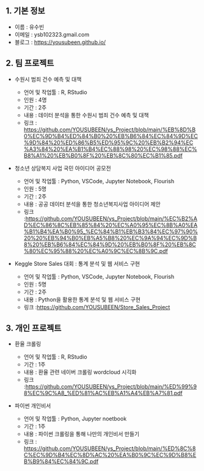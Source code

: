 ## 1. 기본 정보

- 이름 : 유수빈
- 이메일 : ysb102323.gmail.com
- 블로그 : https://yousubeen.github.io/

## 2. 팀 프로젝트

- 수원시 범죄 건수 예측 및 대책
  - 언어 및 작업툴 : R, RStudio
  - 인원 : 4명
  - 기간 : 2주
  - 내용 : 데이터 분석을 통한 수원시 범죄 건수 예측 및 대책
  - 링크 : <https://github.com/YOUSUBEEN/ys_Project/blob/main/%EB%8D%B0%EC%9D%B4%ED%84%B0%20%EB%B6%84%EC%84%9D%EC%9D%84%20%ED%86%B5%ED%95%9C%20%EB%B2%94%EC%A3%84%20%EA%B1%B4%EC%88%98%20%EC%98%88%EC%B8%A1%20%EB%B0%8F%20%EB%8C%80%EC%B1%85.pdf>

- 청소년 상담복지 사업 국민 아이디어 공모전
  - 언어 및 작업툴 : Python, VSCode, Jupyter Notebook, Flourish
  - 인원 : 5명
  - 기간 : 2주
  - 내용 : 공공 데이터 분석을 통한 청소년복지사업 아이디어 제안
  - 링크 :<https://github.com/YOUSUBEEN/ys_Project/blob/main/%EC%B2%AD%EC%86%8C%EB%85%84%20%EC%A0%95%EC%8B%A0%EA%B1%B4%EA%B0%95_%EC%84%B1%EB%B3%84%EC%97%90%20%20%EB%94%B0%EB%A5%B8%20%EC%9A%94%EC%9D%B8%20%EB%B6%84%EC%84%9D%20%EB%B0%8F%20%EB%8C%80%EC%95%88%20%EC%A0%9C%EC%8B%9C.pdf>

- Keggle Store Sales 대회 : 통계 분석 및 웹 서비스 구현
  - 언어 및 작업툴 : Python, VSCode, Jupyter Notebook, Flourish
  - 인원 : 5명
  - 기간 : 2주 
  - 내용 : Python을 활용한 통계 분석 및 웹 서비스 구현
  - 링크 :<https://github.com/YOUSUBEEN/Store_Sales_Project>
  
 ## 3. 개인 프로젝트
 - 환율 크롤링
   - 언어 및 작업툴 : R, RStudio
   - 기간 : 1주
   - 내용 : 환율 관련 네이버 크롤링 wordcloud 시긱화
   - 링크 :<https://github.com/YOUSUBEEN/ys_Project/blob/main/%ED%99%98%EC%9C%A8_%ED%81%AC%EB%A1%A4%EB%A7%81.pdf>

- 파이썬 개인비서
  - 언어 및 작업툴 : Python, Jupyter noetbook
  - 기간 : 1주
  - 내용 : 파이썬 크롤링을 통해 나만의 개인비서 만들기
  - 링크 : <https://github.com/YOUSUBEEN/ys_Project/blob/main/%ED%8C%8C%EC%9D%B4%EC%8D%AC%20%EA%B0%9C%EC%9D%B8%EB%B9%84%EC%84%9C.pdf>
